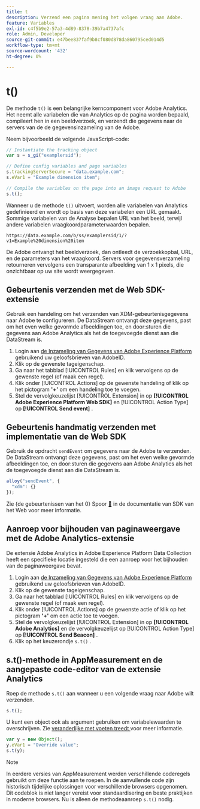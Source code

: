 ```yaml
---
title: t
description: Verzend een pagina mening het volgen vraag aan Adobe.
feature: Variables
exl-id: c4f5b9e2-57a3-4d89-8378-39b7a4737afc
role: Admin, Developer
source-git-commit: e47bee837faf9b8cf080d878da860795ced014d5
workflow-type: tm+mt
source-wordcount: '432'
ht-degree: 0%

---
```


# t()

De methode `t()` is een belangrijke kerncomponent voor Adobe Analytics. Het neemt alle variabelen die van Analytics op de pagina worden bepaald, compileert hen in een beeldverzoek, en verzendt die gegevens naar de servers van de de gegevensinzameling van de Adobe.

Neem bijvoorbeeld de volgende JavaScript-code:

```js
// Instantiate the tracking object
var s = s_gi("examplersid");

// Define config variables and page variables
s.trackingServerSecure = "data.example.com";
s.eVar1 = "Example dimension item";

// Compile the variables on the page into an image request to Adobe
s.t();
```

Wanneer u de methode `t()` uitvoert, worden alle variabelen van Analytics gedefinieerd en wordt op basis van deze variabelen een URL gemaakt. Sommige variabelen van de Analyse bepalen URL van het beeld, terwijl andere variabelen vraagkoordparameterwaarden bepalen.

```text
https://data.example.com/b/ss/examplersid/1/?v1=Example%20dimension%20item
```

De Adobe ontvangt het beeldverzoek, dan ontleedt de verzoekkopbal, URL, en de parameters van het vraagkoord. Servers voor gegevensverzameling retourneren vervolgens een transparante afbeelding van 1 x 1 pixels, die onzichtbaar op uw site wordt weergegeven.

## Gebeurtenis verzenden met de Web SDK-extensie

Gebruik een handeling om het verzenden van XDM-gebeurtenisgegevens naar Adobe te configureren. De DataStream ontvangt deze gegevens, past om het even welke gevormde afbeeldingen toe, en door:sturen die gegevens aan Adobe Analytics als het de toegevoegde dienst aan die DataStream is.

1. Login aan [ de Inzameling van Gegevens van Adobe Experience Platform ](https://experience.adobe.com/data-collection) gebruikend uw geloofsbrieven van AdobeID.
1. Klik op de gewenste tageigenschap.
1. Ga naar het tabblad [!UICONTROL Rules] en klik vervolgens op de gewenste regel (of maak een regel).
1. Klik onder [!UICONTROL Actions] op de gewenste handeling of klik op het pictogram **&#39;+&#39;** om een handeling toe te voegen.
1. Stel de vervolgkeuzelijst [!UICONTROL Extension] in op **[!UICONTROL Adobe Experience Platform Web SDK]** en [!UICONTROL Action Type] op **[!UICONTROL Send event]** .

## Gebeurtenis handmatig verzenden met implementatie van de Web SDK

Gebruik de opdracht `sendEvent` om gegevens naar de Adobe te verzenden. De DataStream ontvangt deze gegevens, past om het even welke gevormde afbeeldingen toe, en door:sturen die gegevens aan Adobe Analytics als het de toegevoegde dienst aan die DataStream is.

```js
alloy("sendEvent", {
  "xdm": {}
});
```

Zie {de gebeurtenissen van het 0} Spoor [&#128279;](https://experienceleague.adobe.com/docs/experience-platform/edge/fundamentals/tracking-events.html?lang=nl-NL) in de documentatie van SDK van het Web voor meer informatie.

## Aanroep voor bijhouden van paginaweergave met de Adobe Analytics-extensie

De extensie Adobe Analytics in Adobe Experience Platform Data Collection heeft een specifieke locatie ingesteld die een aanroep voor het bijhouden van de paginaweergave bevat.

1. Login aan [ de Inzameling van Gegevens van Adobe Experience Platform ](https://experience.adobe.com/data-collection) gebruikend uw geloofsbrieven van AdobeID.
1. Klik op de gewenste tageigenschap.
1. Ga naar het tabblad [!UICONTROL Rules] en klik vervolgens op de gewenste regel (of maak een regel).
1. Klik onder [!UICONTROL Actions] op de gewenste actie of klik op het pictogram **&#39;+&#39;** om een actie toe te voegen.
1. Stel de vervolgkeuzelijst [!UICONTROL Extension] in op **[!UICONTROL Adobe Analytics]** en de vervolgkeuzelijst op [!UICONTROL Action Type] op **[!UICONTROL Send Beacon]** .
1. Klik op het keuzerondje `s.t()` .

## s.t()-methode in AppMeasurement en de aangepaste code-editor van de extensie Analytics

Roep de methode `s.t()` aan wanneer u een volgende vraag naar Adobe wilt verzenden.

```js
s.t();
```

U kunt een object ook als argument gebruiken om variabelewaarden te overschrijven. Zie [ veranderlijke met voeten treedt ](../../js/overrides.md) voor meer informatie.

```js
var y = new Object();
y.eVar1 = "Override value";
s.t(y);
```

>[!NOTE]
>
>In eerdere versies van AppMeasurement werden verschillende coderegels gebruikt om deze functie aan te roepen. In de aanvullende code zijn historisch tijdelijke oplossingen voor verschillende browsers opgenomen. Dit codeblok is niet langer vereist voor standaardisering en beste praktijken in moderne browsers. Nu is alleen de methodeaanroep `s.t()` nodig.
